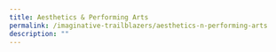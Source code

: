 ```yaml
---
title: Aesthetics & Performing Arts
permalink: /imaginative-trailblazers/aesthetics-n-performing-arts
description: ""
---
```


